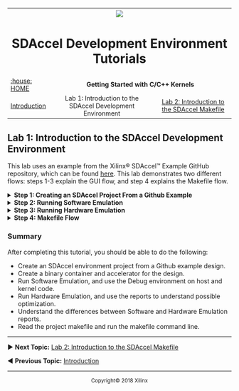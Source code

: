 <table style="width:100%">
  <tr>
    <th width="100%" colspan="6"><img src="https://www.xilinx.com/content/dam/xilinx/imgs/press/media-kits/corporate/xilinx-logo.png" width="30%"/><h1>SDAccel Development Environment Tutorials</h2>
</th>
  </tr>
  <tr>
    <td><a href="../README.md">:house: HOME </a></td>
    <td colspan="2" align="center"><b>Getting Started with C/C++ Kernels</b></td>
  </tr>  <tr>
  <td align="center"><a href="getting-started.md">Introduction</a></td>
    <td align="center">Lab 1: Introduction to the SDAccel Development Environment</td>
    <td align="center"><a href="lab-2-introduction-to-the-sdaccel-makefile.md">Lab 2: Introduction to the SDAccel Makefile</a></td>
  </tr>
</table>

## Lab 1: Introduction to the SDAccel Development Environment  

This lab uses an example from the Xilinx® SDAccel™ Example GitHub repository, which can be found [here](https://github.com/Xilinx/SDAccel_Examples). This lab demonstrates two different flows: steps 1-3 explain the GUI flow, and step 4 explains the Makefile flow.

<details>
<summary><strong>Step 1: Creating an SDAccel Project From a Github Example</strong></summary>

  1. Use the `sdx` command to launch SDx&trade; in a Terminal window in Linux.
     The Workspace Launcher dialog box is displayed.  

     ![](./images/dew1517374817420.png)  

  2. Select a location for your workspace. This is where the project will be located.  

  3. Click **OK**.   
     The Welcome window opens. The Welcome window opens when you use the tool for the first time, or by selecting **Help > Welcome**.

     ![](./images/welcome_window.png)  

  4. In the Welcome window, click **Create SDx Project**.  
     The Create a New SDx Project dialog box is opened.  

     ![](./images/application_project.png)

  5. Select **Application**, and then click **Next**.
     The New SDx Project dialog box is opened.

     ![](./images/project_name.PNG)  

  6. Specify the name and location for your project. For this project, type `helloworld` into the Project Name field and select **Use default location**.
     The Hardware Platform dialog box opens.  

     ![](./images/hardware_platform_dialog_new.PNG)

  7. Select the `xilinx_u200_xdma_201820_2` platform, and then click **Next**.  
     The selection of the hardware platform defines the project as an SDAccel or SDSoC™ environment project. In this case you have selected an SDAccel environment acceleration platform, so the project will be an SDAccel project.

     The System Configuration window is displayed, where you define what type of system and runtime to use.  

     ![](./images/gba1517357172448.png)  

  8. For this lab, use the system configuration defaults, which are set to Linux and OpenCL™.   

  9. Click **Next**.  
     The Templates window opens, showing a list of possible templates that you can use to get started in building an SDAccel environment project. Unless you have already downloaded other SDx examples, you should only see Empty Application and Vector Addition. In this lab, you will be using the Helloworld example from the Github repository. To do this, you need to download the examples.  

     ![](./images/faq1517357172427.png)  

  10. Click **SDx Examples**.  
      The SDx Examples window shows that you can download both the SDAccel Examples and SDSoC Examples.  

      ![](./images/20182_examples1.png)  

  11. Click the **Download** button for the SDAccel Examples, and the system will begin to clone the Github repository to the location designated in the Details.  
      >**:pushpin: NOTE:**  The download can take a long period of time, depending on connectivity speeds. The Progress Information dialog box is present until the cloning of the repository is complete.  

      When the download completes, the SDAccel Examples tree table is populated and expanded.  

      ![](./images/20182_examples2.png)  

  12. Click **OK** to close the window and go back to the Templates window.  
      The Templates window is now populated with the SDAccel Github examples.  

      ![](./images/github_example_new.PNG)  

  13. Using the Find window, type hello, and then locate the Helloworld (HLS C/C++ Kernel) from the Host Examples.   

  14. Click **Finish**.  
      The Hello world project is created and opened in the SDAccel environment, given the name that you specified for the project. The environment should look similar to the following figure.

      ![](./images/helloworld_project.PNG)

      The SDAccel environment includes the Eclipse-based SDx integrated development environment (IDE) that you have been working in. As shown in the figure, the default perspective has an arrangement of the Project Explorer view, Project Editor window, and the Outline view across the top, and the Assistant view, the Console view, and Target Connections view across the bottom. Refer to the SDAccel Environment User Guide ([UG1023](https://www.xilinx.com/cgi-bin/docs/rdoc?v=2018.2;d=ug1023-sdaccel-environment-user-guide.pdf)) for more information on the features of the SDx IDE.

  </details>

<details>
<summary><strong>Step 2: Running Software Emulation</strong></summary>

This step shows you how to run software emulation for a design by setting Run Configuration settings, opening reports, and showing how to launch Debug. You can find details about reports and Debug in the SDAccel Environment User Guide   ([UG1023](https://www.xilinx.com/cgi-bin/docs/rdoc?v=2018.2;d=ug1023-sdaccel-environment-user-guide.pdf)).  

  1. To run CPU Emulation, go to Application Project Settings, and ensure that Active build configuration is set to Emulation-SW.  

     ![](./images/project_settings_hw.png)  

  2. From the Github example, an accelerator already exists for the design. To add a hardware function to a design that does not have one, click on the Add Hardware Function button (![](./images/qpg1517374817485.png)). This analyzes the C/C++ code and determines functions that can be used for acceleration.  

  3. Click the Run button (![](./images/lvl1517357172451.png)) to run software emulation. This builds the project before running the emulation.  

     >**:pushpin: NOTE:**<!--pushpin is a github emoji-->  The build and emulation process can take a few minutes or longer to complete. During that, open the Run Configurations dialog box to see how you can add specific command line options to customize your build.  

  4. Go to the Run menu, and then select **Run Configurations**.  

  5. Under the Arguments tab, in the Program arguments field, you can add XOCC command line flags and switches. Refer to the SDx Command and Utility Reference Guide ([UG1279](https://www.xilinx.com/cgi-bin/docs/rdoc?v=2018.2;d=ug1279-sdx-command-utility-reference-guide.pdf)) for a description of command options. In this tutorial, no command line arguments are needed for the design to function.  

  6. In the Profile tab, there is a drop-down menu for Generate timeline trace report. You can click on the options to see what types of reports are generated. There is also a box for Enable Profiling in this tab. Close the window without changing anything.  
     >**:pushpin: NOTE:**  If you make changes to the Run Configurations dialog box, in order to see the changes, re-run the current emulation step in order by clicking the **Run** button.  

  7. The Console window should now display TEST PASSED.   

  8. After the emulation run is complete, you can review the Profile Summary and Application Timeline reports for details on further optimizations. In the Assistant window, double-click Profile Summary as shown in the figure.

     ![](./images/assistant_reports_hw.PNG)

     Here, you can view operations, execution time, bandwidth, and other useful data that you can use to optimize the design. Note that your summary numbers may vary from the following figure.  

     ![](./images/profile_summary_hw.png)  

  9. To view the Application Timeline report, in the Assistant window, double-click Application Timeline. This shows a breakdown of the host code and the kernel code, and execution time for each. To zoom in to a specific area, click and drag the mouse to the right.

     ![](./images/application_timeline.png)  

  10. The Profile Summary and Application Timeline present data on how the host code and kernel communicate and process kernel information. Using the Debug feature can help you to step through host-kernel processing to identify issues. In the Project Explorer window, double-click **host.cpp** (located in the `Explorer > src` directory) to open the file in the editor.  

  11. To run in Debug, you need to set a breakpoint. Setting breakpoints at key points in the execution helps identify problems. To pause the host code prior to kernel debug, right-click on (line 89) in the blue area (see figure below) on the (`OCL_CHECK(err, err = q.enqueueMigrateMemObjects({buffer_in1, buffer_in2},0/* 0 means from host*/));`), and select Toggle Breakpoint.  

      ![](./images/debug_breakpoint_hw.PNG)  

  12. To run Debug, click the Debug icon (![](./images/cwo1517357172495.png)). A dialog box is displayed so that you can switch perspectives. Click Yes.  

  13. Using Eclipse debugging, you can examine the host and kernel code in more detail. All the controls for step-by-step debugging are in the Run menu or on the main toolbar menu.

      ![](./images/debug_hw.png)  

  14. By default, the debugger inserts an automatic breakpoint at the first line of `main`. On the Debugger tab of the Runs Configuration dialog, there is an option to stop on the `main` function which is enabled by default as shown in the figure. This is helpful in case of a problematic function in need of more thorough debugging. Press **F8** to resume to the next breakpoint or from the Run menu select Resume.  

      ![](./images/debug_configuration_hw.PNG)  

  15. After resuming debugging, SDx launches another gdb instance for the kernel code, and it also has a breakpoint at the beginning of the function. This allows for detailed analysis of the kernel and how the data looks being read into the function and written out to memory. Once the kernel execution is done in gdb, that instance is terminated, and you return to the main debugging thread. Press **F8** to continue.  
      >**:pushpin: NOTE:**  The console view still shows the kernel debug outputs. Click ![](./images/gqm1517357172417.png) to go back to the vadd.exe console and see the output from the host code.  

  16. Close the Debug perspective by going to the upper-right corner of the window where it shows the Debug (![](./images/cwo1517357172495.png)) button, right-click, and select **Close**, or use the SDx button (![](./images/sdx_perspective_icon.PNG)) to switch to the standard SDx perspective.

  17. After you are in the main SDx Perspective, close all tabs in the center Project Editor window except the Application Project Settings window.

</details>

<details>
<summary><strong>Step 3: Running Hardware Emulation</strong></summary>

This step covers running the Hardware Emulation feature, as well as looking at the basics of profiling and reports.  

  1. To run Hardware Emulation, go to SDx Application Settings, and ensure that Active build configuration is set to Emulation-HW, and then click Run. This takes some time to complete.<!--how long?-->  
     >**:pushpin: NOTE:**  The main difference between Emulation-SW and Emulation-HW is that emulating hardware builds a design that is closer to what is seen on the platform, synthesizing RTL for the kernel code. This means that data related to bandwidth, throughput, and execution time are more accurate. This causes the design to take longer to compile.  

  2. In the Assistant tab, under the Emulation-HW configuration, open System Estimate
     This text report provides information related to kernel information, timing about the design, clock cycles, and area used in the device.

     ![](./images/system_estimate_hw.png)  

  3. In the Reports tab, open Profile Summary. This summary report provides detailed information related to kernel operation, data transfers, and OpenCL API calls, as well as profiling information related to the resource usage, and data transfer to/from the kernel/host.
     >**:pushpin: NOTE:**  The simulation models used in HW Emulation are approximate. Profile numbers shown are just an estimate and might vary from results obtained in real hardware.  

     ![](./images/profile_summary_report_hw.png)

  4. Next to the console tab, there is a tab labeled Guidance. This is where unmet checks provide some information on how to optimize the kernel.

     ![](./images/guidance_view_hw.png)  

     >**:pushpin: NOTE:**  To see other performance optimization techniques and methodologies, refer to the  SDAccel Profiling and Optimization Guide ([UG1207](https://www.xilinx.com/cgi-bin/docs/rdoc?v=2018.2;d=ug1207-sdaccel-optimization-guide.pdf)).  

  5. Open the Application Timeline report.  
     This report shows the estimated time it takes for the host and kernel to complete the task and provides finer grained information on where bottlenecks can be. Adding a marker, zooming, and expanding signals can help in identifying bottlenecks.  

     ![](./images/timeline_hw.png)  

  6. Open the HLS Report by expanding the Emulation-HW tab and then expanding the relevant kernel tab.
     This report provides detailed information provided by Vivado® HLS on the kernel transformation and synthesis. The tabs at the bottom provide more information on where most of the time is spent in the kernel and other performance related data. Some performance data might include latency and clock period.  

     ![](./images/hls_hw.png)  
</details>

<details>
<summary><strong>Step 4: Makefile Flow</strong></summary>

This step explains the basics of the Makefile flow and how SDx™ uses it. The  
advantages of using this flow include:  

  * Easy automation into any system  
  * Faster turnaround time on small design changes  

To run the makefile flow, do the following:  

  1. In the Project Explorer, navigate to the Emulation-SW directory, and then look for the makefile file. Double-click the file to open it in the editor.  
     The SDx IDE creates this makefile and uses it for building and running emulations. Alternatively, you can navigate to the Emulation-HW directory and look for the makefile file.  

  2. Notice that there is a unique makefile for each build. In the opened makefile in the editor window, look at line 21. Note that it specifies a target if either `hw_emu` or `sw_emu`.   

     >**:information_source: TIP:**: You can also use the makefile produced by the SDx IDE to build the project outside of the GUI.   

  3. Open up a new terminal session and navigate to the workspace.

  4. Navigate to the Emulation-SW directory and type: `make incremental`. The process produces a typical SDx log output.  

     >**:pushpin: NOTE:** If no changes are made to the host or kernel code, this will do nothing because the compilation is already completed. It will output a warning like: make: Nothing to be done for `incremental`.  

[Lab 2: Introduction to the SDAccel Makefile](./lab-2-introduction-to-the-sdaccel-makefile.md) goes into more detail on how to use the makefile and command line flow.  
</details>

### Summary


After completing this tutorial, you should be able to do the following:  

* Create an SDAccel environment project from a Github example design.
* Create a binary container and accelerator for the design.  
* Run Software Emulation, and use the Debug environment on host and kernel code.  
* Run Hardware Emulation, and use the reports to understand possible optimization.  
* Understand the differences between Software and Hardware Emulation reports.  
* Read the project makefile and run the makefile command line.  


<hr/>

:arrow_forward: **Next Topic:** <a href="lab-2-introduction-to-the-sdaccel-makefile.md">Lab 2: Introduction to the SDAccel Makefile</a>

:arrow_backward: **Previous Topic:**  <a href="getting-started.md">Introduction</a>

  <hr/>
  <p align="center"><sup>Copyright&copy; 2018 Xilinx</sup></p>
